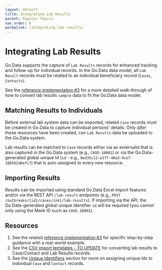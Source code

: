 ```yaml
---
layout: default
title: Integrating Lab Results
parent: Popular Topics
nav_order: 6
permalink: /integrating-lab-results/
---
```

# Integrating Lab Results
Go.Data supports the capture of `Lab Results` records for enhanced tracking and follow-up for individual records. In the Go.Data data model, all `Lab Result` records must be related to an individual beneficiary record (`Cases`, `Contacts`).  

See the [reference implementation #3](https://worldhealthorganization.github.io/godata/importing-lab-results/) for a more detailed walk-through of how to convert lab results `sample` data to fit the Go.Data data model. 

## Matching Results to Individuals
Before external lab system data can be imported, related `Case` records must be created in Go.Data to capture individual persons' details. 
Only _after_ these resources have been created, can `Lab Results` data be uploaded to the Go.Data system. 

Lab results can be matched to `Case` records either via an externalId that is also captured in the Go.Data system (e.g., `CASE-10001`) or via the Go.Data-generated global unique Id (`id` - e.g., `0ed35c12-e1ff-40a3-9ce7-188562abefc7`) that is auto-assigned to every new resource. 

## Importing Results
Results can be imported using standard Go.Data Excel import features and/or via the REST API `/lab-result` endpoints (e.g., `POST /outbreaks/{id}/cases/{nk}/lab-results`). If importing via the API, the Go.Data-generated global unique identifier `id` will be required (you cannot only using the Mask ID such as `CASE-10001`). 

## Resources
1. See the related [reference implementation #3](https://worldhealthorganization.github.io/godata/importing-lab-results/) for specific step-by-step guidance with a real-world example. 
2. See the [CSV import templates - TO UPDATE](https://drive.google.com/drive/folders/1QUdtuybc0blUaYugLHwMoBpQapms5ldf) for converting lab results to Case/Contact and Lab Results records. 
3. See the [Unique Identifiers](https://worldhealthorganization.github.io/godata/unique-identifiers/) section for more on assigning unique Ids to individual `Case` and `Contact` records. 

